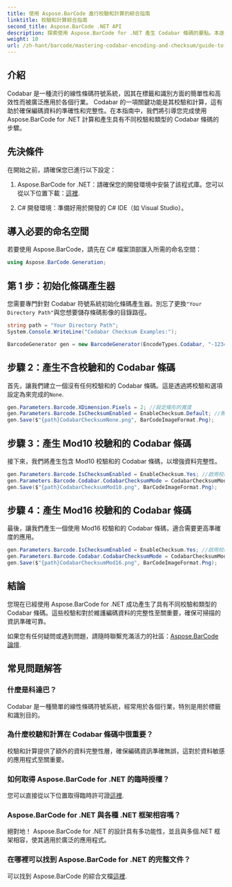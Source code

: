 ```yaml
---
title: 使用 Aspose.BarCode 進行校驗和計算的綜合指南
linktitle: 校驗和計算綜合指南
second_title: Aspose.BarCode .NET API
description: 探索使用 Aspose.BarCode for .NET 產生 Codabar 條碼的要點。本逐步指南介紹如何建立具有校驗和和不帶校驗和的條碼，從而增強資料完整性和準確性。
weight: 10
url: /zh-hant/barcode/mastering-codabar-encoding-and-checksum/guide-to-checksum-calculation/
---
```

## 介紹

Codabar 是一種流行的線性條碼符號系統，因其在標籤和識別方面的簡單性和高效性而被廣泛應用於各個行業。 Codabar 的一項關鍵功能是其校驗和計算，這有助於確保編碼資料的準確性和完整性。在本指南中，我們將引導您完成使用 Aspose.BarCode for .NET 計算和產生具有不同校驗和類型的 Codabar 條碼的步驟。

## 先決條件

在開始之前，請確保您已進行以下設定：

1.  Aspose.BarCode for .NET：請確保您的開發環境中安裝了該程式庫。您可以從以下位置下載：[這裡](https://releases.aspose.com/barcode/net/).
   
2. C# 開發環境：準備好用於開發的 C# IDE（如 Visual Studio）。


## 導入必要的命名空間

若要使用 Aspose.BarCode，請先在 C# 檔案頂部匯入所需的命名空間：

```csharp
using Aspose.BarCode.Generation;
```

## 第 1 步：初始化條碼產生器

您需要專門針對 Codabar 符號系統初始化條碼產生器。別忘了更換`"Your Directory Path"`與您想要儲存條碼影像的目錄路徑。

```csharp
string path = "Your Directory Path";
System.Console.WriteLine("Codabar Checksum Examples:");

BarcodeGenerator gen = new BarcodeGenerator(EncodeTypes.Codabar, "-12345-");
```

## 步驟 2：產生不含校驗和的 Codabar 條碼

首先，讓我們建立一個沒有任何校驗和的 Codabar 條碼。這是透過將校驗和選項設定為來完成的`None`.

```csharp
gen.Parameters.Barcode.XDimension.Pixels = 2; //設定條形的寬度
gen.Parameters.Barcode.IsChecksumEnabled = EnableChecksum.Default; //無校驗和
gen.Save($"{path}CodabarChecksumNone.png", BarCodeImageFormat.Png);
```

## 步驟 3：產生 Mod10 校驗和的 Codabar 條碼

接下來，我們將產生包含 Mod10 校驗和的 Codabar 條碼，以增強資料完整性。

```csharp
gen.Parameters.Barcode.IsChecksumEnabled = EnableChecksum.Yes; //啟用校驗和
gen.Parameters.Barcode.Codabar.CodabarChecksumMode = CodabarChecksumMode.Mod10; //設定 Mod10
gen.Save($"{path}CodabarChecksumMod10.png", BarCodeImageFormat.Png);
```

## 步驟 4：產生 Mod16 校驗和的 Codabar 條碼

最後，讓我們產生一個使用 Mod16 校驗和的 Codabar 條碼，適合需要更高準確度的應用。

```csharp
gen.Parameters.Barcode.IsChecksumEnabled = EnableChecksum.Yes; //啟用校驗和
gen.Parameters.Barcode.Codabar.CodabarChecksumMode = CodabarChecksumMode.Mod16; //設定 Mod16
gen.Save($"{path}CodabarChecksumMod16.png", BarCodeImageFormat.Png);
```

## 結論

您現在已經使用 Aspose.BarCode for .NET 成功產生了具有不同校驗和類型的 Codabar 條碼。這些校驗和對於維護編碼資料的完整性至關重要，確保可掃描的資訊準確可靠。

如果您有任何疑問或遇到問題，請隨時聯繫充滿活力的社區：[Aspose.BarCode 論壇](https://forum.aspose.com/c/barcode/13).

## 常見問題解答

### 什麼是科達巴？

Codabar 是一種簡單的線性條碼符號系統，經常用於各個行業，特別是用於標籤和識別目的。

### 為什麼校驗和計算在 Codabar 條碼中很重要？

校驗和計算提供了額外的資料完整性層，確保編碼資訊準確無誤，這對於資料敏感的應用程式至關重要。

### 如何取得 Aspose.BarCode for .NET 的臨時授權？

您可以直接從以下位置取得臨時許可證[這裡](https://purchase.conholdate.com/temporary-license/).

### Aspose.BarCode for .NET 與各種 .NET 框架相容嗎？

絕對地！ Aspose.BarCode for .NET 的設計具有多功能性，並且與多個.NET 框架相容，使其適用於廣泛的應用程式。

### 在哪裡可以找到 Aspose.BarCode for .NET 的完整文件？

可以找到 Aspose.BarCode 的綜合文檔[這裡](https://reference.aspose.com/barcode/net/).